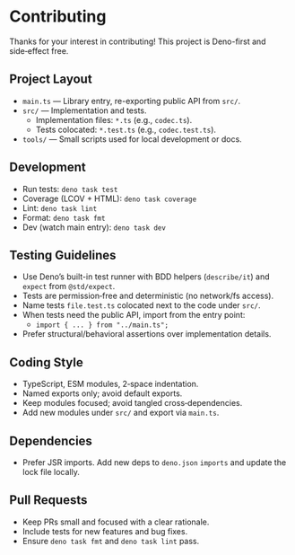 # Contributing

Thanks for your interest in contributing! This project is Deno-first and side‑effect free.

## Project Layout

- `main.ts` — Library entry, re-exporting public API from `src/`.
- `src/` — Implementation and tests.
  - Implementation files: `*.ts` (e.g., `codec.ts`).
  - Tests colocated: `*.test.ts` (e.g., `codec.test.ts`).
- `tools/` — Small scripts used for local development or docs.

## Development

- Run tests: `deno task test`
- Coverage (LCOV + HTML): `deno task coverage`
- Lint: `deno task lint`
- Format: `deno task fmt`
- Dev (watch main entry): `deno task dev`

## Testing Guidelines

- Use Deno’s built-in test runner with BDD helpers (`describe/it`) and `expect` from `@std/expect`.
- Tests are permission‑free and deterministic (no network/fs access).
- Name tests `file.test.ts` colocated next to the code under `src/`.
- When tests need the public API, import from the entry point:
  - `import { ... } from "../main.ts";`
- Prefer structural/behavioral assertions over implementation details.

## Coding Style

- TypeScript, ESM modules, 2‑space indentation.
- Named exports only; avoid default exports.
- Keep modules focused; avoid tangled cross‑dependencies.
- Add new modules under `src/` and export via `main.ts`.

## Dependencies

- Prefer JSR imports. Add new deps to `deno.json` `imports` and update the lock file locally.

## Pull Requests

- Keep PRs small and focused with a clear rationale.
- Include tests for new features and bug fixes.
- Ensure `deno task fmt` and `deno task lint` pass.


